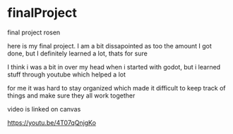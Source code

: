 # finalProject
final  project  rosen

here is my final project. I am a bit dissapointed as too the amount I got done, but I definitely learned a lot, thats for sure

I think i was a bit in over my head when i started with godot, but i learned stuff through  youtube which helped a lot

for me it was hard to stay organized  which made it difficult to keep track of things and make sure they all work together

video is linked on canvas

https://youtu.be/4T07qQnjgKo
